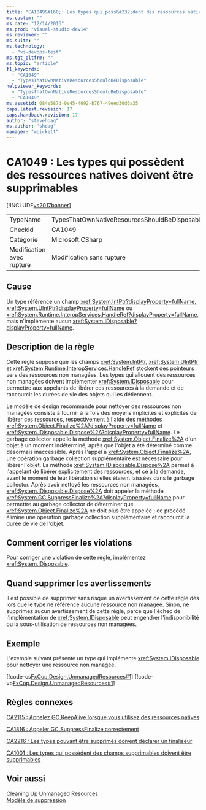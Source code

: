 ```yaml
---
title: "CA1049&#160;: Les types qui poss&#232;dent des ressources natives doivent &#234;tre supprimables | Microsoft Docs"
ms.custom: ""
ms.date: "12/14/2016"
ms.prod: "visual-studio-dev14"
ms.reviewer: ""
ms.suite: ""
ms.technology: 
  - "vs-devops-test"
ms.tgt_pltfrm: ""
ms.topic: "article"
f1_keywords: 
  - "CA1049"
  - "TypesThatOwnNativeResourcesShouldBeDisposable"
helpviewer_keywords: 
  - "TypesThatOwnNativeResourcesShouldBeDisposable"
  - "CA1049"
ms.assetid: 084e587d-0e45-4092-b767-49eed30d6a35
caps.latest.revision: 17
caps.handback.revision: 17
author: "stevehoag"
ms.author: "shoag"
manager: "wpickett"
---
```

# CA1049&#160;: Les types qui poss&#232;dent des ressources natives doivent &#234;tre supprimables
[!INCLUDE[vs2017banner](../code-quality/includes/vs2017banner.md)]

|||  
|-|-|  
|TypeName|TypesThatOwnNativeResourcesShouldBeDisposable|  
|CheckId|CA1049|  
|Catégorie|Microsoft.CSharp|  
|Modification avec rupture|Modification sans rupture|  
  
## Cause  
 Un type référence un champ <xref:System.IntPtr?displayProperty=fullName>, <xref:System.UIntPtr?displayProperty=fullName> ou <xref:System.Runtime.InteropServices.HandleRef?displayProperty=fullName>, mais n'implémente aucun <xref:System.IDisposable?displayProperty=fullName>.  
  
## Description de la règle  
 Cette règle suppose que les champs <xref:System.IntPtr>, <xref:System.UIntPtr> et <xref:System.Runtime.InteropServices.HandleRef> stockent des pointeurs vers des ressources non managées.  Les types qui allouent des ressources non managées doivent implémenter <xref:System.IDisposable> pour permettre aux appelants de libérer ces ressources à la demande et de raccourcir les durées de vie des objets qui les détiennent.  
  
 Le modèle de design recommandé pour nettoyer des ressources non managées consiste à fournir à la fois des moyens implicites et explicites de libérer ces ressources, respectivement à l'aide des méthodes <xref:System.Object.Finalize%2A?displayProperty=fullName> et <xref:System.IDisposable.Dispose%2A?displayProperty=fullName>.  Le garbage collector appelle la méthode <xref:System.Object.Finalize%2A> d'un objet à un moment indéterminé, après que l'objet a été déterminé comme désormais inaccessible.  Après l'appel à <xref:System.Object.Finalize%2A>, une opération garbage collection supplémentaire est nécessaire pour libérer l'objet.  La méthode <xref:System.IDisposable.Dispose%2A> permet à l'appelant de libérer explicitement des ressources, et ce à la demande, avant le moment de leur libération si elles étaient laissées dans le garbage collector.  Après avoir nettoyé les ressources non managées, <xref:System.IDisposable.Dispose%2A> doit appeler la méthode <xref:System.GC.SuppressFinalize%2A?displayProperty=fullName> pour permettre au garbage collector de déterminer que <xref:System.Object.Finalize%2A> ne doit plus être appelée ; ce procédé élimine une opération garbage collection supplémentaire et raccourcit la durée de vie de l'objet.  
  
## Comment corriger les violations  
 Pour corriger une violation de cette règle, implémentez <xref:System.IDisposable>.  
  
## Quand supprimer les avertissements  
 ll est possible de supprimer sans risque un avertissement de cette règle dès lors que le type ne référence aucune ressource non managée.  Sinon, ne supprimez aucun avertissement de cette règle, parce que l'échec de l'implémentation de <xref:System.IDisposable> peut engendrer l'indisponibilité ou la sous\-utilisation de ressources non managées.  
  
## Exemple  
 L'exemple suivant présente un type qui implémente <xref:System.IDisposable> pour nettoyer une ressource non managée.  
  
 [!code-cs[FxCop.Design.UnmanagedResources#1](../code-quality/codesnippet/CSharp/ca1049-types-that-own-native-resources-should-be-disposable_1.cs)]
 [!code-vb[FxCop.Design.UnmanagedResources#1](../code-quality/codesnippet/VisualBasic/ca1049-types-that-own-native-resources-should-be-disposable_1.vb)]  
  
## Règles connexes  
 [CA2115 : Appelez GC.KeepAlive lorsque vous utilisez des ressources natives](../Topic/CA2115:%20Call%20GC.KeepAlive%20when%20using%20native%20resources.md)  
  
 [CA1816 : Appeler GC.SuppressFinalize correctement](../code-quality/ca1816-call-gc-suppressfinalize-correctly.md)  
  
 [CA2216 : Les types pouvant être supprimés doivent déclarer un finaliseur](../code-quality/ca2216-disposable-types-should-declare-finalizer.md)  
  
 [CA1001 : Les types qui possèdent des champs supprimables doivent être supprimables](../Topic/CA1001:%20Types%20that%20own%20disposable%20fields%20should%20be%20disposable.md)  
  
## Voir aussi  
 [Cleaning Up Unmanaged Resources](../Topic/Cleaning%20Up%20Unmanaged%20Resources.md)   
 [Modèle de suppression](../Topic/Dispose%20Pattern.md)